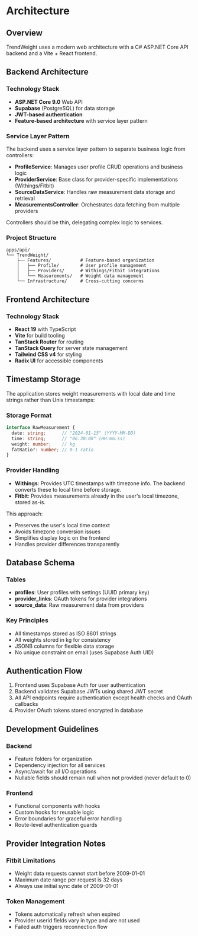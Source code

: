 # Architecture

## Overview

TrendWeight uses a modern web architecture with a C# ASP.NET Core API backend and a Vite + React frontend.

## Backend Architecture

### Technology Stack
- **ASP.NET Core 9.0** Web API
- **Supabase** (PostgreSQL) for data storage
- **JWT-based authentication**
- **Feature-based architecture** with service layer pattern

### Service Layer Pattern

The backend uses a service layer pattern to separate business logic from controllers:
- **ProfileService**: Manages user profile CRUD operations and business logic
- **ProviderService**: Base class for provider-specific implementations (Withings/Fitbit)
- **SourceDataService**: Handles raw measurement data storage and retrieval
- **MeasurementsController**: Orchestrates data fetching from multiple providers

Controllers should be thin, delegating complex logic to services.

### Project Structure
```
apps/api/
└── TrendWeight/
    ├── Features/           # Feature-based organization
    │   ├── Profile/        # User profile management
    │   ├── Providers/      # Withings/Fitbit integrations
    │   └── Measurements/   # Weight data management
    └── Infrastructure/     # Cross-cutting concerns
```

## Frontend Architecture

### Technology Stack
- **React 19** with TypeScript
- **Vite** for build tooling
- **TanStack Router** for routing
- **TanStack Query** for server state management
- **Tailwind CSS v4** for styling
- **Radix UI** for accessible components

## Timestamp Storage

The application stores weight measurements with local date and time strings rather than Unix timestamps:

### Storage Format
```typescript
interface RawMeasurement {
  date: string;      // "2024-01-15" (YYYY-MM-DD)
  time: string;      // "06:30:00" (HH:mm:ss)
  weight: number;    // kg
  fatRatio?: number; // 0-1 ratio
}
```

### Provider Handling
- **Withings**: Provides UTC timestamps with timezone info. The backend converts these to local time before storage.
- **Fitbit**: Provides measurements already in the user's local timezone, stored as-is.

This approach:
- Preserves the user's local time context
- Avoids timezone conversion issues
- Simplifies display logic on the frontend
- Handles provider differences transparently

## Database Schema

### Tables
- **profiles**: User profiles with settings (UUID primary key)
- **provider_links**: OAuth tokens for provider integrations
- **source_data**: Raw measurement data from providers

### Key Principles
- All timestamps stored as ISO 8601 strings
- All weights stored in kg for consistency
- JSONB columns for flexible data storage
- No unique constraint on email (uses Supabase Auth UID)

## Authentication Flow

1. Frontend uses Supabase Auth for user authentication
2. Backend validates Supabase JWTs using shared JWT secret
3. All API endpoints require authentication except health checks and OAuth callbacks
4. Provider OAuth tokens stored encrypted in database

## Development Guidelines

### Backend
- Feature folders for organization
- Dependency injection for all services
- Async/await for all I/O operations
- Nullable fields should remain null when not provided (never default to 0)

### Frontend
- Functional components with hooks
- Custom hooks for reusable logic
- Error boundaries for graceful error handling
- Route-level authentication guards

## Provider Integration Notes

### Fitbit Limitations
- Weight data requests cannot start before 2009-01-01
- Maximum date range per request is 32 days
- Always use initial sync date of 2009-01-01

### Token Management
- Tokens automatically refresh when expired
- Provider userid fields vary in type and are not used
- Failed auth triggers reconnection flow